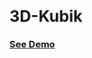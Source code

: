 # 3D-Kubik

<h3> <a href="https://3dkubik-beknur.netlify.app">See Demo</a></h3>
    
  
  
  
     
